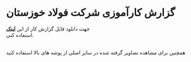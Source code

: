 # گزارش کارآموزی شرکت فولاد خوزستان

جهت دانلود فایل گزارش کار از این   [**لینک**](https://github.com/mohder79/Apprenticeship/blob/main/%DA%AF%D8%B2%D8%A7%D8%B1%D8%B4-%DA%A9%D8%A7%D8%B1%D8%A2%D9%85%D9%88%D8%B2%DB%8C.pdf)<br/> استفاده کنی.

<br/>
همچنین برای مشاهده تصاویر گرفته شده در سایز اصلی از پوشه های بالا استفاده کنید
